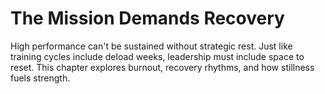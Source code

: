 
# The Mission Demands Recovery

High performance can't be sustained without strategic rest. Just like training cycles include deload weeks, leadership must include space to reset. This chapter explores burnout, recovery rhythms, and how stillness fuels strength.
